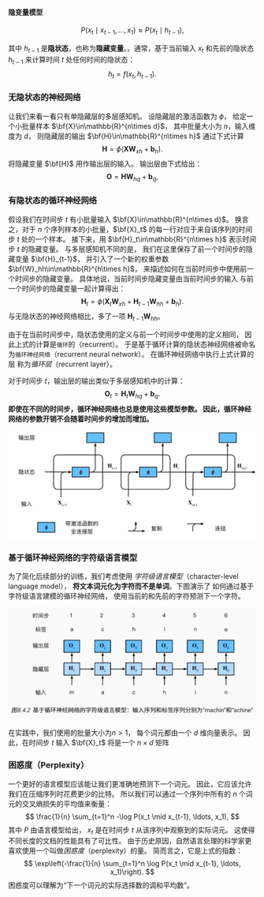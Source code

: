 #### 隐变量模型

$$
P(x_t \mid x_{t-1}, \ldots, x_1) \approx P(x_t \mid h_{t-1}),
$$

其中 $h_{t-1}$ 是**隐状态**，也称为**隐藏变量**。。通常，基于当前输入 $x_t$ 和先前的隐状态 $h_{t-1}$ 来计算时间 $t$ 处任何时间的隐状态：
$$
h_t = f(x_{t}, h_{t-1}).
$$

### 无隐状态的神经网络

让我们来看一看只有单隐藏层的多层感知机。 设隐藏层的激活函数为 $\phi$， 给定一个小批量样本 $\bf{X}\in\mathbb{R}^{n\times d}$， 其中批量大小为 $n$，输入维度为 $d$， 则隐藏层的输出 $\bf{H}\in\mathbb{R}^{n\times h}$ 通过下式计算
$$
\mathbf{H} = \phi(\mathbf{X} \mathbf{W}_{xh} + \mathbf{b}_h).
$$
将隐藏变量 $\bf{H}$ 用作输出层的输入。 输出层由下式给出：
$$
\mathbf{O} = \mathbf{H} \mathbf{W}_{hq} + \mathbf{b}_q,
$$

### 有隐状态的循环神经网络

假设我们在时间步 $t$ 有小批量输入 $\bf{X}\in\mathbb{R}^{n\times d}$。 换言之，对于 $n$ 个序列样本的小批量，$\bf{X}_t$ 的每一行对应于来自该序列的时间步 $t$ 处的一个样本。 接下来，用 $\bf{H}_t\in\mathbb{R}^{n\times h}$ 表示时间步 $t$ 的隐藏变量。 与多层感知机不同的是， 我们在这里保存了前一个时间步的隐藏变量 $\bf{H}_{t-1}$， 并引入了一个新的权重参数 $\bf{W}_hh\in\mathbb{R}^{h\times h}$， 来描述如何在当前时间步中使用前一个时间步的隐藏变量。 具体地说，当前时间步隐藏变量由当前时间步的输入 与前一个时间步的隐藏变量一起计算得出：
$$
\mathbf{H}_t = \phi(\mathbf{X}_t \mathbf{W}_{xh} + \mathbf{H}_{t-1} \mathbf{W}_{hh}  + \mathbf{b}_h).
$$
与无隐状态的神经网络相比，多了一项 $\mathbf{H}_{t-1} \mathbf{W}_{hh}$。

由于在当前时间步中，隐状态使用的定义与前一个时间步中使用的定义相同， 因此上式的计算是`循环`的（recurrent）。 于是基于循环计算的隐状态神经网络被命名为`循环神经网络`（recurrent neural network）。 在循环神经网络中执行上式计算的层 称为*循环层*（recurrent layer）。

对于时间步 $t$，输出层的输出类似于多层感知机中的计算：
$$
\mathbf{O}_t = \mathbf{H}_t \mathbf{W}_{hq} + \mathbf{b}_q.
$$
**即使在不同的时间步，循环神经网络也总是使用这些模型参数。 因此，循环神经网络的参数开销不会随着时间步的增加而增加。**

![../_images/rnn.svg](imags/rnn.svg)

### 基于循环神经网络的字符级语言模型

为了简化后续部分的训练，我们考虑使用 *字符级语言模型*（character-level language model）， **将文本词元化为字符而不是单词**。下图演示了 如何通过基于字符级语言建模的循环神经网络， 使用当前的和先前的字符预测下一个字符。

![image-20230330154620383](imags/image-20230330154620383.png)

在实践中，我们使用的批量大小为$n>1$， 每个词元都由一个 $d$ 维向量表示。 因此，在时间步 $t$ 输入 $\bf{X}_t$ 将是一个 $n\times d$ 矩阵

### 困惑度（Perplexity）

 一个更好的语言模型应该能让我们更准确地预测下一个词元。 因此，它应该允许我们在压缩序列时花费更少的比特。 所以我们可以通过一个序列中所有的 $n$ 个词元的交叉熵损失的平均值来衡量：
$$
\frac{1}{n} \sum_{t=1}^n -\log P(x_t \mid x_{t-1}, \ldots, x_1),
$$
其中 $P$ 由语言模型给出， $x_t$ 是在时间步 $t$ 从该序列中观察到的实际词元。 这使得不同长度的文档的性能具有了可比性。 由于历史原因，自然语言处理的科学家更喜欢使用一个叫做*困惑度*（perplexity）的量。 简而言之，它是上式的指数：
$$
\exp\left(-\frac{1}{n} \sum_{t=1}^n \log P(x_t \mid x_{t-1}, \ldots, x_1)\right).
$$
困惑度可以理解为“下一个词元的实际选择数的调和平均数”。